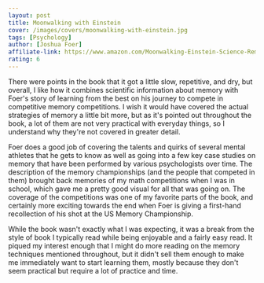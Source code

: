 ```yaml
---
layout: post
title: Moonwalking with Einstein
cover: /images/covers/moonwalking-with-einstein.jpg
tags: [Psychology]
author: [Joshua Foer]
affiliate-link: https://www.amazon.com/Moonwalking-Einstein-Science-Remembering-Everything/dp/0143120530
rating: 6
---
```


There were points in the book that it got a little slow, repetitive, and dry, but overall, I like how it combines scientific information about memory with Foer's story of learning from the best on his journey to compete in competitive memory competitions. I wish it would have covered the actual strategies of memory a little bit more, but as it's pointed out throughout the book, a lot of them are not very practical with everyday things, so I understand why they're not covered in greater detail.

Foer does a good job of covering the talents and quirks of several mental athletes that he gets to know as well as going into a few key case studies on memory that have been performed by various psychologists over time. The description of the memory championships (and the people that competed in them) brought back memories of my math competitions when I was in school, which gave me a pretty good visual for all that was going on. The coverage of the competitions was one of my favorite parts of the book, and certainly more exciting towards the end when Foer is giving a first-hand recollection of his shot at the US Memory Championship.

While the book wasn't exactly what I was expecting, it was a break from the style of book I typically read while being enjoyable and a fairly easy read. It piqued my interest enough that I might do more reading on the memory techniques mentioned throughout, but it didn't sell them enough to make me immediately want to start learning them, mostly because they don't seem practical but require a lot of practice and time.



